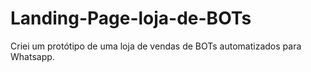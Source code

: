 # Landing-Page-loja-de-BOTs
Criei um protótipo de uma loja de vendas de BOTs automatizados para Whatsapp. 
